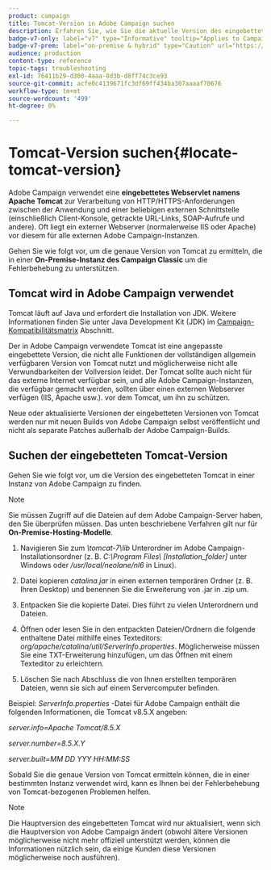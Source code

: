 ```yaml
---
product: campaign
title: Tomcat-Version in Adobe Campaign suchen
description: Erfahren Sie, wie Sie die aktuelle Version des eingebetteten Tomcat-Webservlets ermitteln, das in einer Instanz von Adobe Campaign verwendet wird.
badge-v7-only: label="v7" type="Informative" tooltip="Applies to Campaign Classic v7 only"
badge-v7-prem: label="on-premise & hybrid" type="Caution" url="https://experienceleague.adobe.com/docs/campaign-classic/using/installing-campaign-classic/architecture-and-hosting-models/hosting-models-lp/hosting-models.html" tooltip="Applies to on-premise and hybrid deployments only"
audience: production
content-type: reference
topic-tags: troubleshooting
exl-id: 76411b29-d300-4aaa-8d3b-d8ff74c3ce93
source-git-commit: acfe0c4139671fc3df69ff434ba307aaaaf70676
workflow-type: tm+mt
source-wordcount: '499'
ht-degree: 0%

---
```


# Tomcat-Version suchen{#locate-tomcat-version}



Adobe Campaign verwendet eine **eingebettetes Webservlet namens Apache Tomcat** zur Verarbeitung von HTTP/HTTPS-Anforderungen zwischen der Anwendung und einer beliebigen externen Schnittstelle (einschließlich Client-Konsole, getrackte URL-Links, SOAP-Aufrufe und andere). Oft liegt ein externer Webserver (normalerweise IIS oder Apache) vor diesem für alle externen Adobe Campaign-Instanzen.

Gehen Sie wie folgt vor, um die genaue Version von Tomcat zu ermitteln, die in einer **On-Premise-Instanz des Campaign Classic** um die Fehlerbehebung zu unterstützen.

## Tomcat wird in Adobe Campaign verwendet

Tomcat läuft auf Java und erfordert die Installation von JDK. Weitere Informationen finden Sie unter Java Development Kit (JDK) im [Campaign-Kompatibilitätsmatrix](../../rn/using/compatibility-matrix.md) Abschnitt.

Der in Adobe Campaign verwendete Tomcat ist eine angepasste eingebettete Version, die nicht alle Funktionen der vollständigen allgemein verfügbaren Version von Tomcat nutzt und möglicherweise nicht alle Verwundbarkeiten der Vollversion leidet. Der Tomcat sollte auch nicht für das externe Internet verfügbar sein, und alle Adobe Campaign-Instanzen, die verfügbar gemacht werden, sollten über einen externen Webserver verfügen (IIS, Apache usw.). vor dem Tomcat, um ihn zu schützen.

Neue oder aktualisierte Versionen der eingebetteten Versionen von Tomcat werden nur mit neuen Builds von Adobe Campaign selbst veröffentlicht und nicht als separate Patches außerhalb der Adobe Campaign-Builds.

## Suchen der eingebetteten Tomcat-Version

Gehen Sie wie folgt vor, um die Version des eingebetteten Tomcat in einer Instanz von Adobe Campaign zu finden.

>[!NOTE]
>
>Sie müssen Zugriff auf die Dateien auf dem Adobe Campaign-Server haben, den Sie überprüfen müssen. Das unten beschriebene Verfahren gilt nur für **On-Premise-Hosting-Modelle**.

1. Navigieren Sie zum *\tomcat-7\lib* Unterordner im Adobe Campaign-Installationsordner (z. B. *C:\Program Files\ [Installation_folder]* unter Windows oder */usr/local/neolane/nl6* in Linux).

1. Datei kopieren *catalina.jar* in einen externen temporären Ordner (z. B. Ihren Desktop) und benennen Sie die Erweiterung von .jar in .zip um.

1. Entpacken Sie die kopierte Datei. Dies führt zu vielen Unterordnern und Dateien.

1. Öffnen oder lesen Sie in den entpackten Dateien/Ordnern die folgende enthaltene Datei mithilfe eines Texteditors: *org/apache/catalina/util/ServerInfo.properties*. Möglicherweise müssen Sie eine TXT-Erweiterung hinzufügen, um das Öffnen mit einem Texteditor zu erleichtern.

1. Löschen Sie nach Abschluss die von Ihnen erstellten temporären Dateien, wenn sie sich auf einem Servercomputer befinden.

Beispiel: *ServerInfo.properties* -Datei für Adobe Campaign enthält die folgenden Informationen, die Tomcat v8.5.X angeben:

*server.info=Apache Tomcat/8.5.X*

*server.number=8.5.X.Y*

*server.built=MM DD YYY HH:MM:SS*

Sobald Sie die genaue Version von Tomcat ermitteln können, die in einer bestimmten Instanz verwendet wird, kann es Ihnen bei der Fehlerbehebung von Tomcat-bezogenen Problemen helfen.

>[!NOTE]
>
>Die Hauptversion des eingebetteten Tomcat wird nur aktualisiert, wenn sich die Hauptversion von Adobe Campaign ändert (obwohl ältere Versionen möglicherweise nicht mehr offiziell unterstützt werden, können die Informationen nützlich sein, da einige Kunden diese Versionen möglicherweise noch ausführen).
>

